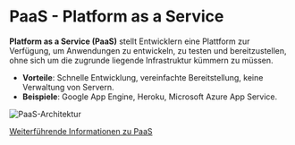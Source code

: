 # PaaS - Platform as a Service

**Platform as a Service (PaaS)** stellt Entwicklern eine Plattform zur Verfügung, um Anwendungen zu entwickeln, zu testen und bereitzustellen, ohne sich um die zugrunde liegende Infrastruktur kümmern zu müssen.

- **Vorteile**: Schnelle Entwicklung, vereinfachte Bereitstellung, keine Verwaltung von Servern.
- **Beispiele**: Google App Engine, Heroku, Microsoft Azure App Service.

![PaaS-Architektur](https://blog.iron.io/wp-content/uploads/2020/10/paas-platform-as-a-service.png)

[Weiterführende Informationen zu PaaS](https://de.wikipedia.org/wiki/Platform_as_a_Service)

